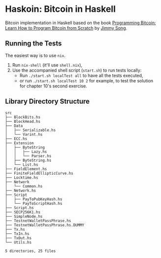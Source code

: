 # Haskoin: Bitcoin in Haskell
Bitcoin implementation in Haskell based on the book [Programming Bitcoin: Learn How to Program Bitcoin from Scratch](https://www.oreilly.com/library/view/programming-bitcoin/9781492031482/) by [Jimmy Song](https://programmingbitcoin.com/).

## Running the Tests
The easiest way is to use `nix`.
  1. Run `nix-shell` (it'll use `shell.nix`),
  2. Use the accompanied shell script (`start.sh`) to run tests locally:
       - Run `./start.sh localTest all` to have all the tests executed,
       - or run `./start.sh localTest 10 2` for example, to test the
         solution for chapter 10's second exercise.

## Library Directory Structure

```
src
├── BlockBits.hs
├── BlockHead.hs
├── Data
│   ├── Serializable.hs
│   └── Varint.hs
├── ECC.hs
├── Extension
│   ├── ByteString
│   │   ├── Lazy.hs
│   │   └── Parser.hs
│   ├── ByteString.hs
│   └── List.hs
├── FieldElement.hs
├── FiniteFieldEllipticCurve.hs
├── Locktime.hs
├── Network
│   └── Common.hs
├── Network.hs
├── Script
│   ├── PayToPubKeyHash.hs
│   └── PayToScriptHash.hs
├── Script.hs
├── SECP256K1.hs
├── SimpleNode.hs
├── TestnetWalletPassPhrase.hs
├── TestnetWalletPassPhrase.hs.DUMMY
├── Tx.hs
├── TxIn.hs
├── TxOut.hs
└── Utils.hs

5 directories, 25 files
```
